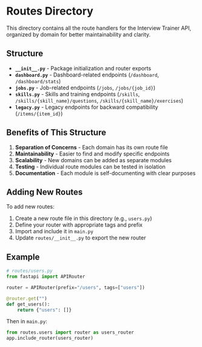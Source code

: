 # Routes Directory

This directory contains all the route handlers for the Interview Trainer API, organized by domain for better maintainability and clarity.

## Structure

- **`__init__.py`** - Package initialization and router exports
- **`dashboard.py`** - Dashboard-related endpoints (`/dashboard`, `/dashboard/stats`)
- **`jobs.py`** - Job-related endpoints (`/jobs`, `/jobs/{job_id}`)
- **`skills.py`** - Skills and training endpoints (`/skills`, `/skills/{skill_name}/questions`, `/skills/{skill_name}/exercises`)
- **`legacy.py`** - Legacy endpoints for backward compatibility (`/items/{item_id}`)

## Benefits of This Structure

1. **Separation of Concerns** - Each domain has its own route file
2. **Maintainability** - Easier to find and modify specific endpoints
3. **Scalability** - New domains can be added as separate modules
4. **Testing** - Individual route modules can be tested in isolation
5. **Documentation** - Each module is self-documenting with clear purposes

## Adding New Routes

To add new routes:

1. Create a new route file in this directory (e.g., `users.py`)
2. Define your router with appropriate tags and prefix
3. Import and include it in `main.py`
4. Update `routes/__init__.py` to export the new router

## Example

```python
# routes/users.py
from fastapi import APIRouter

router = APIRouter(prefix="/users", tags=["users"])

@router.get("")
def get_users():
    return {"users": []}
```

Then in `main.py`:

```python
from routes.users import router as users_router
app.include_router(users_router)
```
